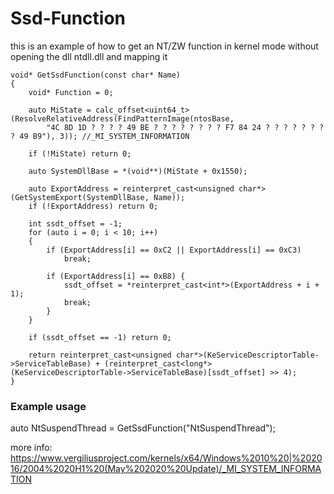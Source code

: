 # Ssd-Function

this is an example of how to get an NT/ZW function in kernel mode without opening the dll ntdll.dll and mapping it

	void* GetSsdFunction(const char* Name)
	{
	    void* Function = 0;

	    auto MiState = calc_offset<uint64_t>(ResolveRelativeAddress(FindPatternImage(ntosBase,
		    "4C 8D 1D ? ? ? ? 49 BE ? ? ? ? ? ? ? ? F7 84 24 ? ? ? ? ? ? ? ? 49 B9"), 3)); //_MI_SYSTEM_INFORMATION

	    if (!MiState) return 0;

	    auto SystemDllBase = *(void**)(MiState + 0x1550);

	    auto ExportAddress = reinterpret_cast<unsigned char*>(GetSystemExport(SystemDllBase, Name));
	    if (!ExportAddress) return 0;

	    int ssdt_offset = -1;
	    for (auto i = 0; i < 10; i++)
	    {
		    if (ExportAddress[i] == 0xC2 || ExportAddress[i] == 0xC3)
			    break;

		    if (ExportAddress[i] == 0xB8) {
			    ssdt_offset = *reinterpret_cast<int*>(ExportAddress + i + 1);
			    break;
		    }
	    }

	    if (ssdt_offset == -1) return 0;

	    return reinterpret_cast<unsigned char*>(KeServiceDescriptorTable->ServiceTableBase) + (reinterpret_cast<long*>(KeServiceDescriptorTable->ServiceTableBase)[ssdt_offset] >> 4);
	}

 ### Example usage
 auto NtSuspendThread = GetSsdFunction("NtSuspendThread");

more info:
https://www.vergiliusproject.com/kernels/x64/Windows%2010%20|%202016/2004%2020H1%20(May%202020%20Update)/_MI_SYSTEM_INFORMATION
